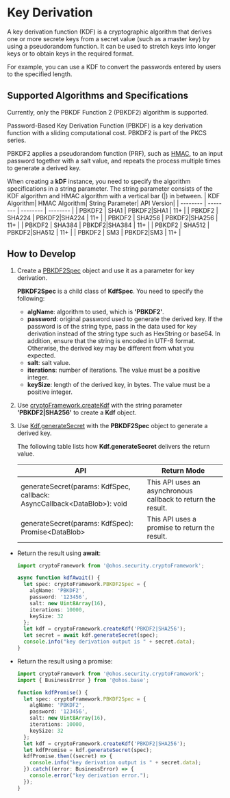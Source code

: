 # Key Derivation


A key derivation function (KDF) is a cryptographic algorithm that derives one or more secrete keys from a secret value (such as a master key) by using a pseudorandom function. It can be used to stretch keys into longer keys or to obtain keys in the required format.


For example, you can use a KDF to convert the passwords entered by users to the specified length.


## Supported Algorithms and Specifications

Currently, only the PBKDF Function 2 (PBKDF2) algorithm is supported.

Password-Based Key Derivation Function (PBKDF) is a key derivation function with a sliding computational cost. PBKDF2 is part of the PKCS series.

PBKDF2 applies a pseudorandom function (PRF), such as [HMAC](crypto-compute-mac.md), to an input password together with a salt value, and repeats the process multiple times to generate a derived key.

When creating a **kDF** instance, you need to specify the algorithm specifications in a string parameter. The string parameter consists of the KDF algorithm and HMAC algorithm with a vertical bar (|) in between.
| KDF Algorithm| HMAC Algorithm| String Parameter| API Version| 
| -------- | -------- | -------- | -------- |
| PBKDF2 | SHA1 | PBKDF2\|SHA1 | 11+ | 
| PBKDF2 | SHA224 | PBKDF2\|SHA224 | 11+ | 
| PBKDF2 | SHA256 | PBKDF2\|SHA256 | 11+ | 
| PBKDF2 | SHA384 | PBKDF2\|SHA384 | 11+ | 
| PBKDF2 | SHA512 | PBKDF2\|SHA512 | 11+ | 
| PBKDF2 | SM3 | PBKDF2\|SM3 | 11+ | 


## How to Develop

1. Create a [PBKDF2Spec](../../reference/apis-crypto-architecture-kit/js-apis-cryptoFramework.md#pbkdf2spec11) object and use it as a parameter for key derivation.
   
   **PBKDF2Spec** is a child class of **KdfSpec**. You need to specify the following:

   - **algName**: algorithm to used, which is **'PBKDF2'**.
   - **password**: original password used to generate the derived key.
      If the password is of the string type, pass in the data used for key derivation instead of the string type such as HexString or base64. In addition, ensure that the string is encoded in UTF-8 format. Otherwise, the derived key may be different from what you expected.
   - **salt**: salt value.
   - **iterations**: number of iterations. The value must be a positive integer.
   - **keySize**: length of the derived key, in bytes. The value must be a positive integer.

2. Use [cryptoFramework.createKdf](../../reference/apis-crypto-architecture-kit/js-apis-cryptoFramework.md#cryptoframeworkcreatekdf11) with the string parameter **'PBKDF2|SHA256'** to create a **Kdf** object.

3. Use [Kdf.generateSecret](../../reference/apis-crypto-architecture-kit/js-apis-cryptoFramework.md#generatesecret-2) with the **PBKDF2Spec** object to generate a derived key.
   
   The following table lists how **Kdf.generateSecret** delivers the return value.
   
   | API| Return Mode| 
   | -------- | -------- |
   | generateSecret(params: KdfSpec, callback: AsyncCallback&lt;DataBlob&gt;): void | This API uses an asynchronous callback to return the result.| 
   | generateSecret(params: KdfSpec): Promise&lt;DataBlob&gt; | This API uses a promise to return the result.| 

- Return the result using **await**:
  ```ts
  import cryptoFramework from '@ohos.security.cryptoFramework';
  
  async function kdfAwait() {
    let spec: cryptoFramework.PBKDF2Spec = {
      algName: 'PBKDF2',
      password: '123456',
      salt: new Uint8Array(16),
      iterations: 10000,
      keySize: 32
    };
    let kdf = cryptoFramework.createKdf('PBKDF2|SHA256');
    let secret = await kdf.generateSecret(spec);
    console.info("key derivation output is " + secret.data);
  }
  ```

- Return the result using a promise:
  ```ts
  import cryptoFramework from '@ohos.security.cryptoFramework';
  import { BusinessError } from '@ohos.base';
  
  function kdfPromise() {
    let spec: cryptoFramework.PBKDF2Spec = {
      algName: 'PBKDF2',
      password: '123456',
      salt: new Uint8Array(16),
      iterations: 10000,
      keySize: 32
    };
    let kdf = cryptoFramework.createKdf('PBKDF2|SHA256');
    let kdfPromise = kdf.generateSecret(spec);
    kdfPromise.then((secret) => {
      console.info("key derivation output is " + secret.data);
    }).catch((error: BusinessError) => {
      console.error("key derivation error.");
    });
  }
  ```
